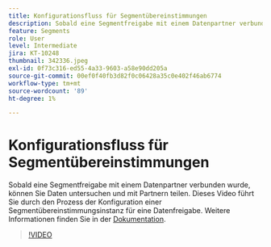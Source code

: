 ```yaml
---
title: Konfigurationsfluss für Segmentübereinstimmungen
description: Sobald eine Segmentfreigabe mit einem Datenpartner verbunden wurde, können Sie Daten untersuchen und mit Partnern teilen. Dieses Video führt Sie durch den Prozess von ... (Beschreibungen sollten zwischen 60 und 160 Zeichen lang sein)
feature: Segments
role: User
level: Intermediate
jira: KT-10248
thumbnail: 342336.jpeg
exl-id: 0f73c316-ed55-4a33-9603-a58e90dd205a
source-git-commit: 00ef0f40fb3d82f0c06428a35c0e402f46ab6774
workflow-type: tm+mt
source-wordcount: '89'
ht-degree: 1%

---
```


# Konfigurationsfluss für Segmentübereinstimmungen

Sobald eine Segmentfreigabe mit einem Datenpartner verbunden wurde, können Sie Daten untersuchen und mit Partnern teilen. Dieses Video führt Sie durch den Prozess der Konfiguration einer Segmentübereinstimmungsinstanz für eine Datenfreigabe. Weitere Informationen finden Sie in der [Dokumentation](https://experienceleague.adobe.com/docs/experience-platform/segmentation/ui/segment-match/overview.html?lang=de).

>[!VIDEO](https://video.tv.adobe.com/v/342336/?learn=on)
